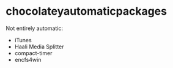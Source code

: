 chocolateyautomaticpackages
===========================
Not entirely automatic:

* iTunes
* Haali Media Splitter
* compact-timer
* encfs4win